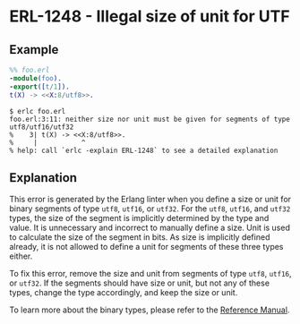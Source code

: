 # ERL-1248 - Illegal size of unit for UTF

## Example

```erlang
%% foo.erl
-module(foo).
-export([t/1]).
t(X) -> <<X:8/utf8>>.
```

```
$ erlc foo.erl
foo.erl:3:11: neither size nor unit must be given for segments of type utf8/utf16/utf32
%    3| t(X) -> <<X:8/utf8>>.
%     |           ^
% help: call `erlc -explain ERL-1248` to see a detailed explanation
```

## Explanation

This error is generated by the Erlang linter when you define a size or
unit for binary segments of type `utf8`, `utf16`, or `utf32`. For the
`utf8`, `utf16`, and `utf32` types, the size of the segment is implicitly
determined by the type and value. It is unnecessary and incorrect to manually
define a size. Unit is used to calculate the size of the segment in bits.
As size is implicitly defined already, it is not allowed to define a unit
for segments of these three types either.

To fix this error, remove the size and unit from segments of type `utf8`,
`utf16`, or `utf32`. If the segments should have size or unit, but not any
of these types, change the type accordingly, and keep the size or unit.

To learn more about the binary types, please refer to the [Reference Manual](`e:system:expressions#bit-syntax-expressions`).
